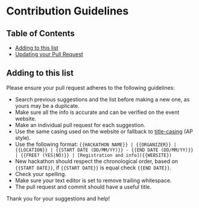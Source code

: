 # Contribution Guidelines

## Table of Contents

- [Adding to this list](#adding-to-this-list)
- [Updating your Pull Request](#updating-your-pull-request)

## Adding to this list

Please ensure your pull request adheres to the following guidelines:

- Search previous suggestions and the list before making a new one, as yours may be a duplicate.
- Make sure all the info is accurate and can be verified on the event website.
- Make an individual pull request for each suggestion.
- Use the same casing used on the website or fallback to [title-casing](http://titlecase.com/) (AP style).
- Use the following format: `{{HACKATHON NAME}} | {{ORGANIZER}} | {{LOCATION}} | {{START DATE (DD/MM/YY)}} - {{END DATE (DD/MM/YY)}} | {{FREE? (YES|NO)}} | [Registration and info]({{WEBSITE})`
- New hackathon should respect the chronological order, based on `{{START DATE}}`, if `{{START DATE}}` is equal check `{{END DATE}}`.
- Check your spelling.
- Make sure your text editor is set to remove trailing whitespace.
- The pull request and commit should have a useful title.

Thank you for your suggestions and help!
